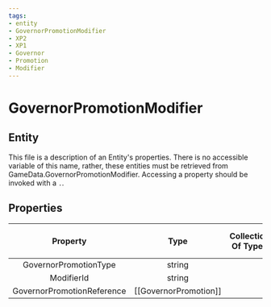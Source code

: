 ```yaml
---
tags:
- entity
- GovernorPromotionModifier
- XP2
- XP1
- Governor
- Promotion
- Modifier
---
```

# GovernorPromotionModifier
## Entity
This file is a description of an Entity's properties. There is no accessible variable of this name, rather, these entities must be retrieved from GameData.GovernorPromotionModifier. Accessing a property should be invoked with a `.`.
## Properties
|	Property	|	Type	|	Collection Of Type?	|	May Be Nil?	|	Default	|	References	|	Key	|	Notes	|
|	:-:	|	:-:	|	:-:	|	:-:	|	:-:	|	:-:	|	:-:	|	-:	|
|	GovernorPromotionType	|	string	|		|		|		|	[[GovernorPromotion]].GovernorPromotionType	|		|	|
|	ModifierId	|	string	|		|		|		|		|		|	|
|	GovernorPromotionReference	|	[[GovernorPromotion]]	|		|	✓	|		|		|		|	|
